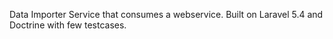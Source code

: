 Data Importer Service that consumes a webservice. Built on Laravel 5.4 and Doctrine with few testcases.
